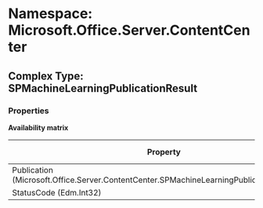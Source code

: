 # Namespace: Microsoft.Office.Server.ContentCenter

## Complex Type: SPMachineLearningPublicationResult

### Properties

**Availability matrix**

Property | SPO | SP 2019 | SP 2016 | SP 2013
----------|:---:|:-------:|:-------:|:-------
Publication (Microsoft.Office.Server.ContentCenter.SPMachineLearningPublicationEntityData) | ✅ | ❌ | ❌ | ❌
StatusCode (Edm.Int32) | ✅ | ❌ | ❌ | ❌
